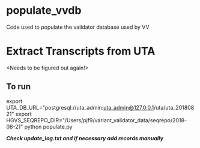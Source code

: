 # populate_vvdb
Code used to populate the validator database used by VV

# Extract Transcripts from UTA
<Needs to be figured out again!>

## To run
export UTA_DB_URL="postgresql://uta_admin:uta_admin@127.0.0.1/uta/uta_20180821"
export HGVS_SEQREPO_DIR="/Users/pjf9/variant_validator_data/seqrepo/2018-08-21"
python populate.py

***Check update_log.txt and if necessary add records manually***
